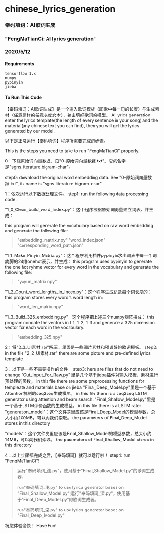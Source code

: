 # chinese_lyrics_generation
### 奉码填词：AI歌词生成
### "FengMaTianCi: AI lyrics generation"
### 2020/5/12 

#### Requirements

 ```
tensorflow 1.x
numpy
pypinyin
jieba
 ```
#### To Run This Code
【奉码填词：AI歌词生成】是一个输入歌词模板（即歌中每一句的长度）与生成素材（任意题材的任意长度文本）、输出填好歌词的模型。
AI lyrics generation: enter the lyrics template(the length of every sentence in your song) and the material(any chinese text you can find), then you will get the lyrics generated by our model.

以下是正常运行【奉码填词】程序所需要完成的步骤。

This is the steps you need to take to run "FengMaTianCi" properly.

0：下载原始词向量数据。见"0-原始词向量数据.txt"。它的名字是"sgns.literature.bigram-char"。

step0: download the original word embedding data. See "0-原始词向量数据.txt", its name is "sgns.literature.bigram-char"

1：依次运行以下数据处理文件。
step1: run the following data processing code.

"1_0_Clean_build_word_index.py"：这个程序根据原始词向量建立词表，并生成：

this program will generate the vocabulary based on raw word embedding and generate the following file:

>"embedding_matrix.npy"
>"word_index.json"
>"corresponding_word_path.json"

"1_1_Make_Pinyin_Matrix.py"：这个程序利用插件pypinyin求出词表中每一个词韵脚的24维onehot表示，并生成：
this program uses pypinyin to generate the one hot ryhme vector for every word in the vocabulary and generate the following file: 
>"yayun_matrix.npy"

"1_2_Count_word_lengths_in_Index.py"：这个程序生成记录每个词长度的：
this program stores every word's word length in:
>"word_len_matrix.npy"

"1_3_Build_325_embedding.py"：这个程序把上述三个numpy矩阵拼成：
this program concate the vectors in 1_1, 1_2, 1_3 and generate a 325 dimension vector for each word in the vocabulary.
>"embedding_325.npy"

2：将"2_2_UI素材.rar"解压。里面是一些图片素材和预设好的歌词模板。
step2: in the file "2_2_UI素材.rar" there are some picture and pre-defined lyrics template.

3：以下是一些不需要操作的文件：
step3: here are files that do not need to change
"Cut_Input_For_Raw.py" 里是几个基于jieba插件对输入模板、素材进行预处理的函数。
in this file there are some preprocessing functions for templeate and materials base on jieba
"Final_Deep_Model.py"里是一个基于Attention机制的seq2seq生成模型。
in this file there is a seq2seq LSTM generator using attention and beam search.
"Final_Shallow_Model.py"里是一个基于LSTM评价函数的生成模型。
in this file there is a LSTM rater
"generation_model"：这个文件夹里应该是Final_Deep_Model的模型参数，总大小约200MB，可以向我们索取。
the parameters of Final_Deep_Model stores in this directory

"models"：这个文件夹里应该是Final_Shallow_Model的模型参数，总大小约14MB，可以向我们索取。
the parameters of Final_Shallow_Model stores in this directory

4：以上步骤都完成之后，【奉码填词】就可以运行啦！
step4: run "FengMaTianCi"!
>运行"奉码填词_浅.py"，使用基于"Final_Shallow_Model.py"的歌词生成器。
>
>  run"奉码填词_浅.py" to use lyrics generator bases on "Final_Shallow_Model.py"
>运行"奉码填词_深.py"，使用基于"Final_Deep_Model.py"的歌词生成器。
>
>  run"奉码填词_深.py" to use lyrics generator bases on "Final_Deep_Model.py"

祝您体验愉快！
Have Fun!
